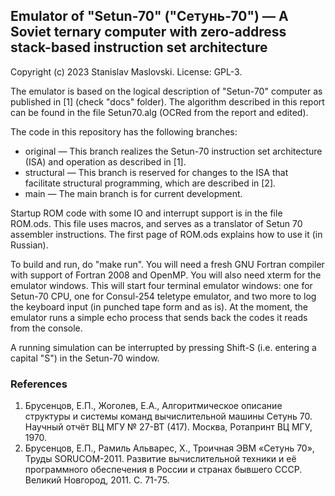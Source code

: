 ## Emulator of "Setun-70" ("Сетунь-70") — A Soviet ternary computer with zero-address stack-based instruction set architecture

Copyright (c) 2023 Stanislav Maslovski. License: GPL-3.

The emulator is based on the logical description of "Setun-70" computer as published in [1] (check "docs" folder).
The algorithm described in this report can be found in the file Setun70.alg (OCRed from the report and edited).

The code in this repository has the following branches:

* original — This branch realizes the Setun-70 instruction set architecture (ISA) and operation as described in [1].
* structural — This branch is reserved for changes to the ISA that facilitate structural programming, which are described in [2].
* main — The main branch is for current development.

Startup ROM code with some IO and interrupt support is in the file ROM.ods. This file uses macros, and serves as a translator of Setun 70 assembler instructions. The first page of ROM.ods explains how to use it (in Russian). 

To build and run, do "make run". You will need a fresh GNU Fortran compiler with support of Fortran 2008 and OpenMP. You will also need xterm for the emulator windows. This will start four terminal emulator windows: one for Setun-70 CPU, one for Consul-254 teletype emulator, and two more to log the keyboard input (in punched tape form and as is). At the moment, the emulator runs a simple echo process that sends back the codes it reads from the console.

A running simulation can be interrupted by pressing Shift-S (i.e. entering a capital "S") in the Setun-70 window.

### References

1. Брусенцов, Е.П., Жоголев, Е.А., Алгоритмическое описание структуры и системы команд вычислительной машины Сетунь 70. Научный отчёт ВЦ МГУ № 27-ВТ (417). Москва, Ротапринт ВЦ МГУ, 1970.
2. Брусенцов, Е.П., Рамиль Альварес, Х., Троичная ЭВМ «Сетунь 70», Труды SORUCOM-2011. Развитие вычислительной техники и её программного обеспечения в России и странах бывшего СССР. Великий Новгород, 2011. С. 71-75.
